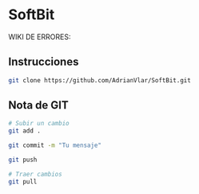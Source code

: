 # SoftBit

WIKI DE ERRORES:

## Instrucciones

```bash 
git clone https://github.com/AdrianVlar/SoftBit.git
```

## Nota de GIT

```bash 
# Subir un cambio
git add .

git commit -m "Tu mensaje"

git push

# Traer cambios
git pull
```
